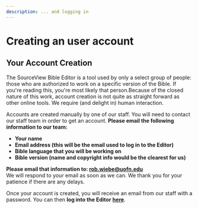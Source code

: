 ```yaml
---
description: ... and logging in
---
```


# Creating an user account

## Your Account Creation

The SourceView Bible Editor is a tool used by only a select group of people: those who are authorized to work on a specific version of the Bible. If you're reading this, you're most likely that person.Because of the closed nature of this work, account creation is not quite as straight forward as other online tools. We require \(and delight in\) human interaction. 

Accounts are created manually by one of our staff. You will need to contact our staff team in order to get an account. **Please email the following information to our team:**

* **Your name**
* **Email address \(this will be the email used to log in to the Editor\)**
* **Bible language that you will be working on**
* **Bible version \(name and copyright info would be the clearest for us\)**

**Please email that information to: rob.wiebe@uofn.edu**  
We will respond to your email as soon as we can. We thank you for your patience if there are any delays.

Once your account is created, you will receive an email from our staff with a password. You can then **log into the Editor** [**here**](https://sourceviewbible.github.io/new-svb-editor/).



